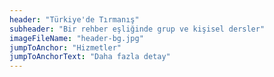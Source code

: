 ```yaml
---
header: "Türkiye'de Tırmanış"
subheader: "Bir rehber eşliğinde grup ve kişisel dersler"
imageFileName: "header-bg.jpg"
jumpToAnchor: "Hizmetler"
jumpToAnchorText: "Daha fazla detay"
---
```

